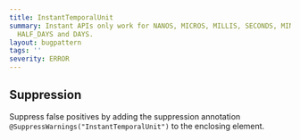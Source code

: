 ```yaml
---
title: InstantTemporalUnit
summary: Instant APIs only work for NANOS, MICROS, MILLIS, SECONDS, MINUTES, HOURS,
  HALF_DAYS and DAYS.
layout: bugpattern
tags: ''
severity: ERROR
---
```


<!--
*** AUTO-GENERATED, DO NOT MODIFY ***
To make changes, edit the @BugPattern annotation or the explanation in docs/bugpattern.
-->



## Suppression
Suppress false positives by adding the suppression annotation `@SuppressWarnings("InstantTemporalUnit")` to the enclosing element.

